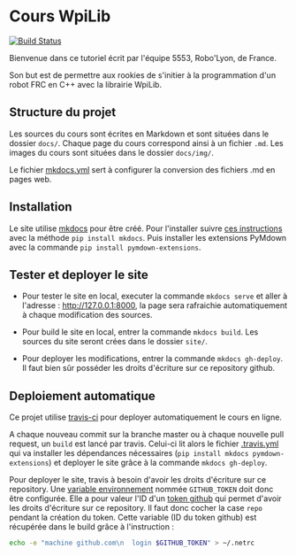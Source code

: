 # Cours WpiLib

[![Build Status](https://travis-ci.com/Team5553-RoboLyon/Cours-WpiLib.svg?branch=master)](https://travis-ci.com/Team5553-RoboLyon/Cours-WpiLib)

Bienvenue dans ce tutoriel écrit par l'équipe 5553, Robo'Lyon, de France.

Son but est de permettre aux rookies de s'initier à la programmation d'un robot FRC en C++ avec la librairie WpiLib.


## Structure du projet

Les sources du cours sont écrites en Markdown et sont situées dans le dossier `docs/`. Chaque page du cours correspond ainsi à un fichier `.md`. Les images du cours sont situées dans le dossier `docs/img/`.

Le fichier [mkdocs.yml](mkdocs.yml) sert à configurer la conversion des fichiers .md en pages web.


## Installation

Le site utilise [mkdocs](http://www.mkdocs.org) pour être créé. Pour l'installer suivre [ces instructions](https://www.mkdocs.org/#manual-installation) avec la méthode `pip install mkdocs`. Puis installer les extensions PyMdown avec la commande `pip install pymdown-extensions`.


## Tester et deployer le site

- Pour tester le site en local, executer la commande `mkdocs serve` et aller à l'adresse : http://127.0.0.1:8000, la page sera rafraichie automatiquement à chaque modification des sources.

- Pour build le site en local, entrer la commande `mkdocs build`. Les sources du site seront crées dans le dossier `site/`.

- Pour deployer les modifications, entrer la commande `mkdocs gh-deploy`. Il faut bien sûr posséder les droits d'écriture sur ce repository github.


## Deploiement automatique

Ce projet utilise [travis-ci](https://travis-ci.com/) pour deployer automatiquement le cours en ligne.

A chaque nouveau commit sur la branche master ou à chaque nouvelle pull request, un `build` est lancé par travis. Celui-ci lit alors le fichier [.travis.yml](.travis.yml) qui va installer les dépendances nécessaires (`pip install mkdocs pymdown-extensions`) et deployer le site grâce à la commande `mkdocs gh-deploy`.

Pour deployer le site, travis à besoin d'avoir les droits d'écriture sur ce repository. Une [variable environnement](https://docs.travis-ci.com/user/environment-variables#defining-variables-in-repository-settings) nommée `GITHUB_TOKEN` doit donc être configurée. Elle a pour valeur l'ID d'un [token github](https://help.github.com/en/articles/creating-a-personal-access-token-for-the-command-line) qui permet d'avoir les droits d'écriture sur ce repository. Il faut donc cocher la case `repo` pendant la création du token. Cette variable (ID du token github) est récupérée dans le build grâce à l'instruction :
```sh
echo -e "machine github.com\n  login $GITHUB_TOKEN" > ~/.netrc
```
